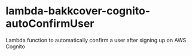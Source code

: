 # lambda-bakkcover-cognito-autoConfirmUser
Lambda function to automatically confirm a user after signing up on AWS Cognito
